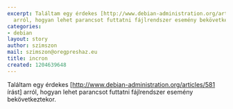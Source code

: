 ```yaml
---
excerpt: Találtam egy érdekes [http://www.debian-administration.org/articles/581 írást]
  arról, hogyan lehet parancsot futtatni fájlrendszer esemény bekövetkeztekor.
categories:
- debian
layout: story
author: szimszon
mail: szimszon@oregpreshaz.eu
title: incron
created: 1204639648
---
```

Találtam egy érdekes [http://www.debian-administration.org/articles/581 írást] arról, hogyan lehet parancsot futtatni fájlrendszer esemény bekövetkeztekor.
